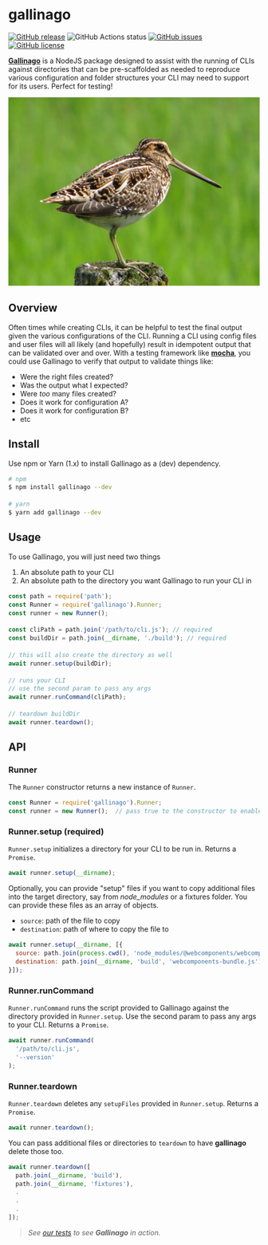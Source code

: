 # gallinago
[![GitHub release](https://img.shields.io/github/tag/thescientist13/gallinago.svg)](https://github.com/thescientist13/gallinago/tags)
![GitHub Actions status](https://github.com/thescientist13/gallinago/workflows/Master%20Integration/badge.svg)
[![GitHub issues](https://img.shields.io/github/issues-pr-raw/thescientist13/gallinago.svg)](https://github.com/thescientist13/gallinago/issues)
[![GitHub license](https://img.shields.io/badge/license-MIT-blue.svg)](https://raw.githubusercontent.com/thescientist13/gallinago/master/LICENSE.md)

[**Gallinago**](https://en.wikipedia.org/wiki/Snipe) is a NodeJS package designed to assist with the running of CLIs against directories that can be pre-scaffolded as needed to reproduce various configuration and folder structures your CLI may need to support for its users.  Perfect for testing!

![gallinago](./.github/assets/gallinago.jpg)

## Overview 
Often times while creating CLIs, it can be helpful to test the final output given the various configurations of the CLI.  Running a CLI using config files and user files will all likely (and hopefully) result in idempotent output that can be validated over and over.  With a testing framework like [**mocha**](https://mochajs.org/), you could use Gallinago to verify that output to validate things like:
- Were the right files created?
- Was the output what I expected?
- Were _too_ many files created?
- Does it work for configuration A?
- Does it work for configuration B?
- etc


## Install
Use npm or Yarn (1.x) to install Gallinago as a (dev) dependency.
```sh
# npm
$ npm install gallinago --dev

# yarn
$ yarn add gallinago --dev
```


## Usage
To use Gallinago, you will just need two things
1. An absolute path to your CLI
1. An absolute path to the directory you want Gallinago to run your CLI in

```js
const path = require('path');
const Runner = require('gallinago').Runner;
const runner = new Runner();

const cliPath = path.join('/path/to/cli.js'); // required
const buildDir = path.join(__dirname, './build'); // required

// this will also create the directory as well 
await runner.setup(buildDir);

// runs your CLI
// use the second param to pass any args
await runner.runCommand(cliPath);

// teardown buildDir
await runner.teardown();
```

## API

### Runner
The `Runner` constructor returns a new instance of `Runner`.

```js
const Runner = require('gallinago').Runner;
const runner = new Runner();  // pass true to the constructor to enable stdout
```

### Runner.setup (required)
`Runner.setup` initializes a directory for your CLI to be run in.  Returns a `Promise`.

```js
await runner.setup(__dirname);
```

Optionally, you can provide "setup" files if you want to copy additional files into the target directory, say from _node_modules_ or a fixtures folder.  You can provide these files as an array of objects.

* `source`: path of the file to copy
* `destination`: path of where to copy the file to

```js
await runner.setup(__dirname, [{
  source: path.join(process.cwd(), 'node_modules/@webcomponents/webcomponentsjs/webcomponents-bundle.js'),
  destination: path.join(__dirname, 'build', 'webcomponents-bundle.js')
}]);
```

### Runner.runCommand
`Runner.runCommand` runs the script provided to Gallinago against the directory provided in `Runner.setup`.  Use the second param to pass any args to your CLI.  Returns a `Promise`.

```js
await runner.runCommand(
  '/path/to/cli.js',
  '--version'
);
```

### Runner.teardown
`Runner.teardown` deletes any `setupFiles` provided in `Runner.setup`.  Returns a `Promise`.

```js
await runner.teardown();
```

You can pass additional files or directories to `teardown` to have **gallinago** delete those too.
```js
await runner.teardown([
  path.join(__dirname, 'build'),
  path.join(__dirname, 'fixtures'),
  .
  .
  .
]);
```

> _See [our tests](https://github.com/thescientist13/gallinago/blob/master/test/cases/runner-cli/runner.cli.spec.js) to see **Gallinago** in action._